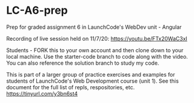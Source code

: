 # LC-A6-prep

Prep for graded assignment 6 in LaunchCode's WebDev unit - Angular

Recording of live session held on 11/7/20: https://youtu.be/FTx20WaC3xI

Students - FORK this to your own account and then clone down to your local machine. Use the starter-code branch to code along with the video. You can also reference the solution branch to study my code.

This is part of a larger group of practice exercises and examples for students of LaunchCode's Web Development course (unit 1). See this document for the full list of repls, respositories, etc. https://tinyurl.com/y3bn6st4
